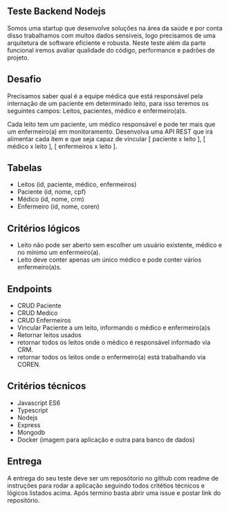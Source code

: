 ## Teste Backend Nodejs
Somos uma startup que desenvolve soluções na área da saúde e por conta disso trabalhamos com muitos dados sensiveis, logo precisamos de uma arquitetura de software eficiente e robusta. Neste teste além da parte funcional iremos avaliar qualidade do código, performance e padrões de projeto.

## Desafio
Precisamos saber qual é a equipe médica que está responsável pela internação de um paciente em determinado leito, para isso teremos os seguintes campos: Leitos, pacientes, médico e enfermeiro(a)s.

Cada leito tem um paciente, um médico responsável e pode ter mais que um enfermeiro(a) em monitoramento. Desenvolva uma API REST que irá alimentar cada item e que seja capaz de vincular [ paciente x leito ], [ médico x leito ], [ enfermeiros x leito ].

## Tabelas
- Leitos (id, paciente, médico, enfermeiros)
- Paciente (id, nome, cpf)
- Médico (id, nome, crm)
- Enfermeiro (id, nome, coren)

## Critérios lógicos
- Leito não pode ser aberto sem escolher um usuário existente, médico e no mínimo um enfermeiro(a).
- Leito deve conter apenas um único médico e pode conter vários enfermeiro(a)s.

## Endpoints
- CRUD Paciente
- CRUD Medico
- CRUD Enfermeiros
- Vincular Paciente a um leito, informando o médico e enfermeiro(a)s
- Retornar leitos usados
- retornar todos os leitos onde o médico é responsável informado via CRM.
- retornar todos os leitos onde o enfermeiro(a) está trabalhando via COREN.

## Critérios técnicos
- Javascript ES6
- Typescript
- Nodejs
- Express
- Mongodb
- Docker (imagem para aplicação e outra para banco de dados)


## Entrega
A entrega do seu teste deve ser um reposótorio no github com readme de instruções para rodar a aplicação seguindo todos critétios técnicos e lógicos listados acima. Após termino basta abrir uma issue e postar link do repositório.


